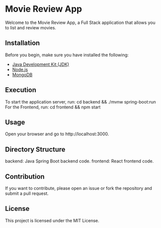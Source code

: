 # Movie Review App

Welcome to the Movie Review App, a Full Stack application that allows you to list and review movies.

## Installation

Before you begin, make sure you have installed the following:

- [Java Development Kit (JDK)](https://www.oracle.com/java/technologies/javase-downloads.html)
- [Node.js](https://nodejs.org/)
- [MongoDB](https://www.mongodb.com/try/download/community)

## Execution
To start the application server, run:
cd backend && ./mvnw spring-boot:run
For the Frontend, run:
cd frontend && npm start

## Usage
Open your browser and go to http://localhost:3000.

## Directory Structure
backend: Java Spring Boot backend code.
frontend: React frontend code.
## Contribution
If you want to contribute, please open an issue or fork the repository and submit a pull request.

## License
This project is licensed under the MIT License.
